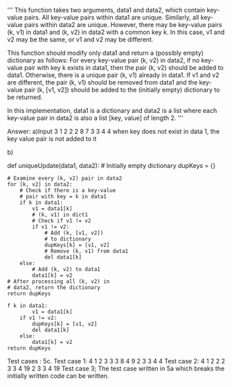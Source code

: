'''
This function takes two arguments,
data1 and data2, which contain
key-value pairs. All key-value
pairs within data1 are unique.
Similarly, all key-value pairs
within data2 are unique. However,
there may be key-value pairs (k, v1)
in data1 and (k, v2) in data2 with a
common key k. In this case, v1 and
v2 may be the same, or v1 and v2 may
be different.

This function should modify only
data1 and return a (possibly empty)
dictionary as follows:
For every key-value pair (k, v2) in
data2, if no key-value pair with key
k exists in data1, then the pair
(k, v2) should be added to data1.
Otherwise, there is a unique pair
(k, v1) already in data1. If v1 and
v2 are different, the pair (k, v1)
should be removed from data1 and the
key-value pair (k, [v1, v2]) should
be added to the (initially empty)
dictionary to be returned.

In this implementation, data1 is a
dictionary and data2 is a list where
each key-value pair in data2 is also
a list [key, value] of length 2.
'''

Answer:
a)Input
3
1 2
2 2
8 7
3 3
4 4
when key does not exist in data 1, the key value pair is not added to it 

b)

def uniqueUpdate(data1, data2):
    # Initially empty dictionary
    dupKeys = {}

    # Examine every (k, v2) pair in data2
    for [k, v2] in data2:
        # Check if there is a key-value
        # pair with key = k in data1
        if k in data1:
            v1 = data1[k]
            # (k, v1) in dict1
            # Check if v1 != v2
            if v1 != v2:
                # Add (k, [v1, v2])
                # to dictionary                
                dupKeys[k] = [v1, v2]
                # Remove (k, v1) from data1
                del data1[k]
        else:
            # Add (k, v2) to data1
            data1[k] = v2
    # After processing all (k, v2) in
    # data2, return the dictionary
    return dupKeys 
    
    f k in data1:
            v1 = data1[k]
        if v1 != v2:
            dupKeys[k] = [v1, v2]
            del data1[k]
        else:
            data1[k] = v2
    return dupKeys
Test cases : 
5c. 
Test case 1:
4 
1 2
3 3
3 8
4 9 
2
3 3
4 4
Test case 2:
4
1 2
2 2 
3 3
4 19
2
3 3
4 19
Test case 3;
The test case written in 5a which breaks the initially written code can be written.


